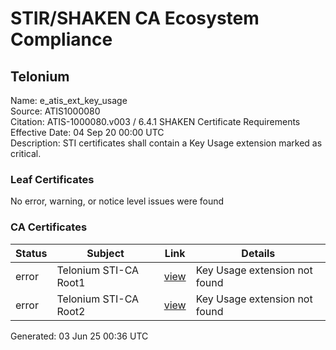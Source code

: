 # STIR/SHAKEN CA Ecosystem Compliance

## Telonium

Name: e_atis_ext_key_usage\
Source: ATIS1000080\
Citation: ATIS-1000080.v003 / 6.4.1 SHAKEN Certificate Requirements\
Effective Date: 04 Sep 20 00:00 UTC\
Description: STI certificates shall contain a Key Usage extension marked as critical.

### Leaf Certificates

No error, warning, or notice level issues were found

### CA Certificates

| Status | Subject | Link | Details |
|--------|---------|------|---------|
| error | Telonium STI-CA Root1 | [view](../../CERTS/96c66865ce5558c2ce3723c0b414538fcacadcd0f3286108fef57dc447f122f9/README.md) | Key Usage extension not found |
| error | Telonium STI-CA Root2 | [view](../../CERTS/a58b27999411d3d54121d4eadc82aa128be1fef96cda3029b2015677188ea40b/README.md) | Key Usage extension not found |


Generated: 03 Jun 25 00:36 UTC